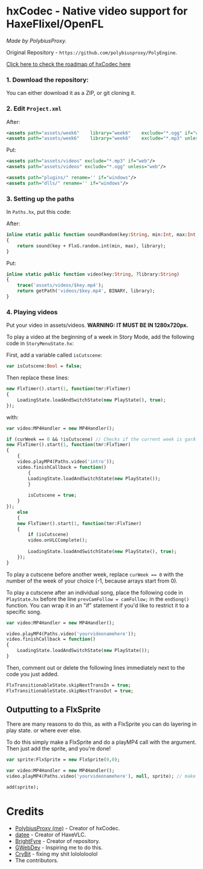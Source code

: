 # hxCodec - Native video support for HaxeFlixel/OpenFL
*Made by PolybiusProxy.*

Original Repository - `https://github.com/polybiusproxy/PolyEngine`.

[Click here to check the roadmap of hxCodec here](https://github.com/brightfyregit/Friday-Night-Funkin-Mp4-Video-Support/projects/1)
  
### 1. Download the repository:
You can either download it as a ZIP,
or git cloning it.

### 2. Edit `Project.xml`

After:

```xml
<assets path="assets/week6"    library="week6"    exclude="*.ogg" if="web"/>
<assets path="assets/week6"    library="week6"    exclude="*.mp3" unless="web"/>
```

Put:

```xml
<assets path="assets/videos" exclude="*.mp3" if="web"/>
<assets path="assets/videos" exclude="*.ogg" unless="web"/>

<assets path="plugins/" rename='' if="windows"/>
<assets path="dlls/" rename='' if="windows"/>
```

### 3. Setting up the paths

In `Paths.hx`, put this code:

After:
```haxe	
inline static public function soundRandom(key:String, min:Int, max:Int, ?library:String)
{
	return sound(key + FlxG.random.int(min, max), library);
}
```

Put:
```haxe
inline static public function video(key:String, ?library:String)
{
	trace('assets/videos/$key.mp4');
	return getPath('videos/$key.mp4', BINARY, library);
}
```

### 4. Playing videos

Put your video in assets/videos.
**WARNING: IT MUST BE IN 1280x720px.**

To play a video at the beginning of a week in Story Mode, add the following code in `StoryMenuState.hx`:

First, add a variable called `isCutscene`:

```haxe
var isCutscene:Bool = false;
```

Then replace these lines:

```haxe 
new FlxTimer().start(1, function(tmr:FlxTimer)
{
	LoadingState.loadAndSwitchState(new PlayState(), true);
});
```

with:

```haxe
var video:MP4Handler = new MP4Handler();

if (curWeek == 0 && !isCutscene) // Checks if the current week is garAlley.
new FlxTimer().start(1, function(tmr:FlxTimer)
{
	{
	video.playMP4(Paths.video('intro'));
	video.finishCallback = function()
		{
		LoadingState.loadAndSwitchState(new PlayState());
		}
		
		isCutscene = true;
	}
});
	else
	{
	new FlxTimer().start(1, function(tmr:FlxTimer)
	{
		if (isCutscene)
		video.onVLCComplete();
		
		LoadingState.loadAndSwitchState(new PlayState(), true);
	});
}
```

To play a cutscene before another week, replace `curWeek == 0` with the number of the week of your choice (-1, because arrays start from 0).

To play a cutscene after an individual song, place the following code in `PlayState.hx` before the line `prevCamFollow = camFollow;` in the `endSong()` function. You can wrap it in an "if" statement if you'd like to restrict it to a specific song.

```haxe
var video:MP4Handler = new MP4Handler();

video.playMP4(Paths.video('yourvideonamehere'));
video.finishCallback = function()
{
	LoadingState.loadAndSwitchState(new PlayState());
}
```

Then, comment out or delete the following lines immediately next to the code you just added.

```haxe
FlxTransitionableState.skipNextTransIn = true;
FlxTransitionableState.skipNextTransOut = true;
```

## Outputting to a FlxSprite

There are many reasons to do this, as with a FlxSprite you can do layering in play state. or where ever else.

To do this simply make a FlxSprite and do a playMP4 call with the argument. Then just add the sprite, and you're done!


```haxe
var sprite:FlxSprite = new FlxSprite(0,0);

var video:MP4Handler = new MP4Handler();
video.playMP4(Paths.video('yourvideonamehere'), null, sprite); // make the transition null so it doesn't take you out of this state

add(sprite);
```

# Credits

- [PolybiusProxy (me)](https://github.com/polybiusproxy) - Creator of hxCodec.
- [datee]() - Creator of HaxeVLC.
- [BrightFyre](https://github.com/brightfyregit) - Creator of repository.
- [GWebDev](https://github.com/GrowtopiaFli) - Inspiring me to do this.
- [CryBit](https://github.com/CryBitDev) - fixing my shit lolololoolol
- The contributors.
